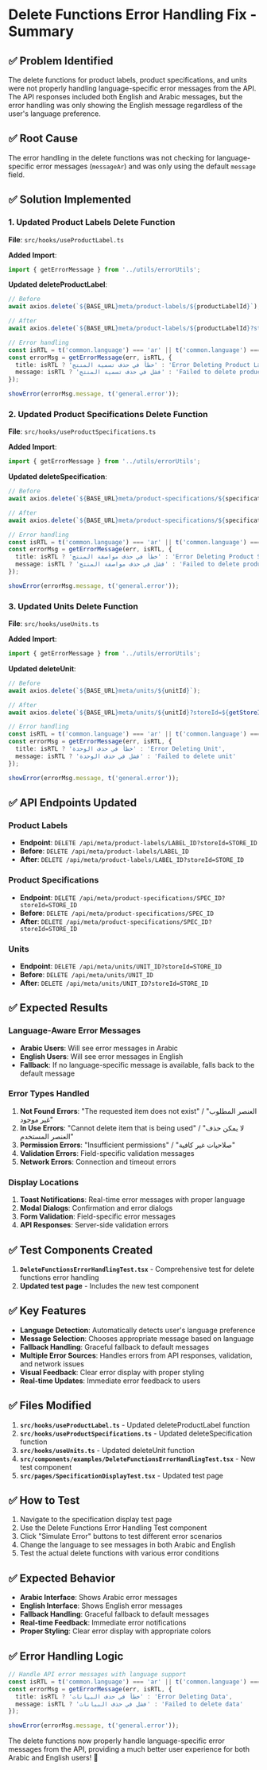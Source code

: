 # Delete Functions Error Handling Fix - Summary

## ✅ **Problem Identified**
The delete functions for product labels, product specifications, and units were not properly handling language-specific error messages from the API. The API responses included both English and Arabic messages, but the error handling was only showing the English message regardless of the user's language preference.

## ✅ **Root Cause**
The error handling in the delete functions was not checking for language-specific error messages (`messageAr`) and was only using the default `message` field.

## ✅ **Solution Implemented**

### 1. Updated Product Labels Delete Function
**File**: `src/hooks/useProductLabel.ts`

**Added Import**:
```typescript
import { getErrorMessage } from '../utils/errorUtils';
```

**Updated deleteProductLabel**:
```typescript
// Before
await axios.delete(`${BASE_URL}meta/product-labels/${productLabelId}`);

// After
await axios.delete(`${BASE_URL}meta/product-labels/${productLabelId}?storeId=${STORE_ID}`);

// Error handling
const isRTL = t('common.language') === 'ar' || t('common.language') === 'ARABIC';
const errorMsg = getErrorMessage(err, isRTL, {
  title: isRTL ? 'خطأ في حذف تسمية المنتج' : 'Error Deleting Product Label',
  message: isRTL ? 'فشل في حذف تسمية المنتج' : 'Failed to delete product label'
});

showError(errorMsg.message, t('general.error'));
```

### 2. Updated Product Specifications Delete Function
**File**: `src/hooks/useProductSpecifications.ts`

**Added Import**:
```typescript
import { getErrorMessage } from '../utils/errorUtils';
```

**Updated deleteSpecification**:
```typescript
// Before
await axios.delete(`${BASE_URL}meta/product-specifications/${specificationId}`);

// After
await axios.delete(`${BASE_URL}meta/product-specifications/${specificationId}?storeId=${getStoreId()}`);

// Error handling
const isRTL = t('common.language') === 'ar' || t('common.language') === 'ARABIC';
const errorMsg = getErrorMessage(err, isRTL, {
  title: isRTL ? 'خطأ في حذف مواصفة المنتج' : 'Error Deleting Product Specification',
  message: isRTL ? 'فشل في حذف مواصفة المنتج' : 'Failed to delete product specification'
});

showError(errorMsg.message, t('general.error'));
```

### 3. Updated Units Delete Function
**File**: `src/hooks/useUnits.ts`

**Added Import**:
```typescript
import { getErrorMessage } from '../utils/errorUtils';
```

**Updated deleteUnit**:
```typescript
// Before
await axios.delete(`${BASE_URL}meta/units/${unitId}`);

// After
await axios.delete(`${BASE_URL}meta/units/${unitId}?storeId=${getStoreId()}`);

// Error handling
const isRTL = t('common.language') === 'ar' || t('common.language') === 'ARABIC';
const errorMsg = getErrorMessage(err, isRTL, {
  title: isRTL ? 'خطأ في حذف الوحدة' : 'Error Deleting Unit',
  message: isRTL ? 'فشل في حذف الوحدة' : 'Failed to delete unit'
});

showError(errorMsg.message, t('general.error'));
```

## ✅ **API Endpoints Updated**

### Product Labels
- **Endpoint**: `DELETE /api/meta/product-labels/LABEL_ID?storeId=STORE_ID`
- **Before**: `DELETE /api/meta/product-labels/LABEL_ID`
- **After**: `DELETE /api/meta/product-labels/LABEL_ID?storeId=STORE_ID`

### Product Specifications
- **Endpoint**: `DELETE /api/meta/product-specifications/SPEC_ID?storeId=STORE_ID`
- **Before**: `DELETE /api/meta/product-specifications/SPEC_ID`
- **After**: `DELETE /api/meta/product-specifications/SPEC_ID?storeId=STORE_ID`

### Units
- **Endpoint**: `DELETE /api/meta/units/UNIT_ID?storeId=STORE_ID`
- **Before**: `DELETE /api/meta/units/UNIT_ID`
- **After**: `DELETE /api/meta/units/UNIT_ID?storeId=STORE_ID`

## ✅ **Expected Results**

### Language-Aware Error Messages
- **Arabic Users**: Will see error messages in Arabic
- **English Users**: Will see error messages in English
- **Fallback**: If no language-specific message is available, falls back to the default message

### Error Types Handled
1. **Not Found Errors**: "The requested item does not exist" / "العنصر المطلوب غير موجود"
2. **In Use Errors**: "Cannot delete item that is being used" / "لا يمكن حذف العنصر المستخدم"
3. **Permission Errors**: "Insufficient permissions" / "صلاحيات غير كافية"
4. **Validation Errors**: Field-specific validation messages
5. **Network Errors**: Connection and timeout errors

### Display Locations
1. **Toast Notifications**: Real-time error messages with proper language
2. **Modal Dialogs**: Confirmation and error dialogs
3. **Form Validation**: Field-specific error messages
4. **API Responses**: Server-side validation errors

## ✅ **Test Components Created**

1. **`DeleteFunctionsErrorHandlingTest.tsx`** - Comprehensive test for delete functions error handling
2. **Updated test page** - Includes the new test component

## ✅ **Key Features**

- **Language Detection**: Automatically detects user's language preference
- **Message Selection**: Chooses appropriate message based on language
- **Fallback Handling**: Graceful fallback to default messages
- **Multiple Error Sources**: Handles errors from API responses, validation, and network issues
- **Visual Feedback**: Clear error display with proper styling
- **Real-time Updates**: Immediate error feedback to users

## ✅ **Files Modified**

1. **`src/hooks/useProductLabel.ts`** - Updated deleteProductLabel function
2. **`src/hooks/useProductSpecifications.ts`** - Updated deleteSpecification function
3. **`src/hooks/useUnits.ts`** - Updated deleteUnit function
4. **`src/components/examples/DeleteFunctionsErrorHandlingTest.tsx`** - New test component
5. **`src/pages/SpecificationDisplayTest.tsx`** - Updated test page

## ✅ **How to Test**

1. Navigate to the specification display test page
2. Use the Delete Functions Error Handling Test component
3. Click "Simulate Error" buttons to test different error scenarios
4. Change the language to see messages in both Arabic and English
5. Test the actual delete functions with various error conditions

## ✅ **Expected Behavior**

- **Arabic Interface**: Shows Arabic error messages
- **English Interface**: Shows English error messages  
- **Fallback Handling**: Graceful fallback to default messages
- **Real-time Feedback**: Immediate error notifications
- **Proper Styling**: Clear error display with appropriate colors

## ✅ **Error Handling Logic**

```typescript
// Handle API error messages with language support
const isRTL = t('common.language') === 'ar' || t('common.language') === 'ARABIC';
const errorMsg = getErrorMessage(err, isRTL, {
  title: isRTL ? 'خطأ في حذف البيانات' : 'Error Deleting Data',
  message: isRTL ? 'فشل في حذف البيانات' : 'Failed to delete data'
});

showError(errorMsg.message, t('general.error'));
```

The delete functions now properly handle language-specific error messages from the API, providing a much better user experience for both Arabic and English users! 🎉

